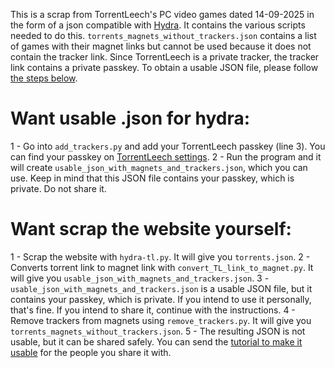 This is a scrap from TorrentLeech's PC video games dated 14-09-2025 in the form of a json compatible with [Hydra](https://github.com/hydralauncher/hydra).
It contains the various scripts needed to do this. 
`torrents_magnets_without_trackers.json` contains a list of games with their magnet links but cannot be used because it does not contain the tracker link. Since TorrentLeech is a private tracker, the tracker link contains a private passkey. To obtain a usable JSON file, please follow [the steps below](#want-usable-json-for-hydra). 

# Want usable .json for hydra:
1 - Go into `add_trackers.py` and add your TorrentLeech passkey (line 3). You can find your passkey on [TorrentLeech settings](https://www.torrentleech.org/profile/Altansar/view).
2 - Run the program and it will create `usable_json_with_magnets_and_trackers.json`, which you can use. Keep in mind that this JSON file contains your passkey, which is private. Do not share it. 

# Want scrap the website yourself:
1 - Scrap the website with `hydra-tl.py`. It will give you `torrents.json`.
2 - Converts torrent link to magnet link with `convert_TL_link_to_magnet.py`. It will give you `usable_json_with_magnets_and_trackers.json`.
3 - `usable_json_with_magnets_and_trackers.json` is a usable JSON file, but it contains your passkey, which is private. If you intend to use it personally, that's fine. If you intend to share it, continue with the instructions.
4 - Remove trackers from magnets using `remove_trackers.py`. It will give you `torrents_magnets_without_trackers.json`.
5 - The resulting JSON is not usable, but it can be shared safely. You can send the [tutorial to make it usable](#want-usable-json-for-hydra) for the people you share it with.
